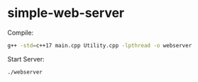 # simple-web-server
Compile:
``` bash
g++ -std=c++17 main.cpp Utility.cpp -lpthread -o webserver
```

Start Server:
``` bash
./webserver
```